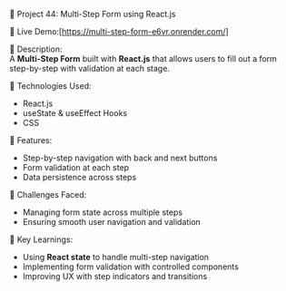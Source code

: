 📑 Project 44: Multi-Step Form using React.js

🔗 Live Demo:[https://multi-step-form-e6vr.onrender.com/]

📄 Description:  
A **Multi-Step Form** built with **React.js** that allows users to fill out a form step-by-step with validation at each stage.

🔧 Technologies Used:

- React.js
- useState & useEffect Hooks
- CSS

🌟 Features:

- Step-by-step navigation with back and next buttons
- Form validation at each step
- Data persistence across steps

🚀 Challenges Faced:

- Managing form state across multiple steps
- Ensuring smooth user navigation and validation

🎯 Key Learnings:

- Using **React state** to handle multi-step navigation
- Implementing form validation with controlled components
- Improving UX with step indicators and transitions
